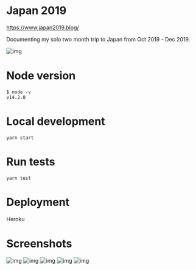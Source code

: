# Japan 2019

https://www.japan2019.blog/

Documenting my solo two month trip to Japan from Oct 2019 - Dec 2019.

![img](https://solo-japan-2019.s3-us-west-1.amazonaws.com/home/ja1.jpg)

# Node version
```
$ node -v
v14.2.0
```

# Local development
```
yarn start
```

# Run tests
```
yarn test
```

# Deployment
Heroku

# Screenshots

![img](https://solo-japan-2019.s3-us-west-1.amazonaws.com/home/home.jpg)
![img](https://solo-japan-2019.s3-us-west-1.amazonaws.com/home/blog.jpg)
![img](https://solo-japan-2019.s3-us-west-1.amazonaws.com/home/foods.jpg)
![img](https://solo-japan-2019.s3-us-west-1.amazonaws.com/home/hostels.jpg)
![img](https://solo-japan-2019.s3-us-west-1.amazonaws.com/home/tips.jpg)